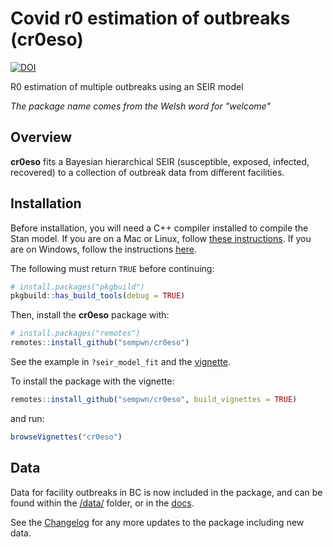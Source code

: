 # Covid r0 estimation of outbreaks (cr0eso)

<!-- badges: start -->

[![DOI](https://zenodo.org/badge/325662500.svg)](https://zenodo.org/badge/latestdoi/325662500)

<!-- badges: end -->



R0 estimation of multiple outbreaks using an SEIR model

*The package name comes from the Welsh word for "welcome"*

## Overview

**cr0eso** fits a Bayesian hierarchical SEIR (susceptible, exposed, infected, recovered) to a collection of outbreak data from different facilities.

## Installation

Before installation, you will need a C++ compiler installed to compile the Stan model. If you are on a Mac or Linux, follow [these instructions](https://github.com/stan-dev/rstan/wiki/RStan-Getting-Started). If you are on Windows, follow the instructions [here](https://github.com/stan-dev/rstan/wiki/Configuring-C---Toolchain-for-Windows).

The following must return `TRUE` before continuing:

``` r
# install.packages("pkgbuild")
pkgbuild::has_build_tools(debug = TRUE)
```

Then, install the **cr0eso** package with:

``` r
# install.packages("remotes")
remotes::install_github("sempwn/cr0eso")
```

See the example in `?seir_model_fit` and the [vignette](https://sempwn.github.io/cr0eso/articles/introduction_to_fitting.html).

To install the package with the vignette:

``` r
remotes::install_github("sempwn/cr0eso", build_vignettes = TRUE)
```

and run:

``` r
browseVignettes("cr0eso")
```

## Data

Data for facility outbreaks in BC is now included in the package, and can be found
within the [/data/](./data/) folder, or in the [docs](https://sempwn.github.io/cr0eso/reference/BC_LTHC_outbreaks_100Imputs.html). 

See the [Changelog](https://sempwn.github.io/cr0eso/news/index.html) for any more updates to the
package including new data.
